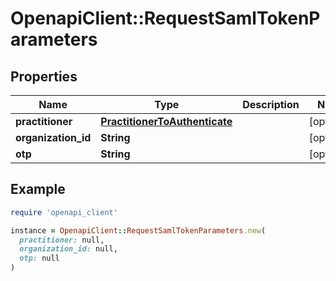 # OpenapiClient::RequestSamlTokenParameters

## Properties

| Name | Type | Description | Notes |
| ---- | ---- | ----------- | ----- |
| **practitioner** | [**PractitionerToAuthenticate**](PractitionerToAuthenticate.md) |  | [optional] |
| **organization_id** | **String** |  | [optional] |
| **otp** | **String** |  | [optional] |

## Example

```ruby
require 'openapi_client'

instance = OpenapiClient::RequestSamlTokenParameters.new(
  practitioner: null,
  organization_id: null,
  otp: null
)
```

